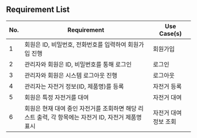 
## Requirement List

| No. | Requirement | Use Case(s) |
|------|------|------|
|1| 회원은 ID, 비밀번호, 전화번호를 입력하여 회원가입 진행 | 회원가입 |
|2| 관리자와 회원은 ID, 비밀번호를 통해 로그인 | 로그인 |
|3| 관리자와 회원은 시스템 로그아웃 진행 | 로그아웃 |
|4| 관리자는 자전거 정보(ID, 제품명)를 등록| 자전거 등록 |
|5| 회원은 특정 자전거를 대여 | 자전거 대여 |
|6| 회원은 현재 대여 중인 자전거를 조회하면 해당 리스트 출력, 각 항목에는 자전거 ID, 자전거 제품명 표시 | 자전거 대여 정보 조회 |

